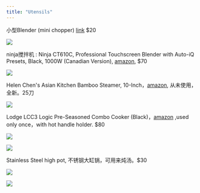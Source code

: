 ```yaml
---
title: "Utensils"
---
```


小型Blender (mini chopper) [link](https://www.presidentschoice.ca/product/pc-mini-chopper/21069585_EA) $20

![](/sell/pics/blender.jpg)

ninja搅拌机 : Ninja CT610C, Professional Touchscreen Blender with Auto-iQ Presets, Black, 1000W (Canadian Version), [amazon](https://www.amazon.ca/gp/product/B077ZJGYZ4/ref=ppx_yo_dt_b_search_asin_title?ie=UTF8&psc=1), $70

![](/sell/pics/ninja1.jpg)


Helen Chen's Asian Kitchen Bamboo Steamer, 10-Inch，[amazon](https://www.amazon.ca/dp/B000OFNL8Y?ref_=cm_sw_r_cp_ud_dp_NS2AE1C85J2SZ6P0C5NX), 从未使用，全新。25刀

![](/sell/pics/steamer.jpg)

Lodge LCC3 Logic Pre-Seasoned Combo Cooker (Black)，[amazon](https://www.amazon.ca/dp/B0009JKG9M?ref_=cm_sw_r_cp_ud_dp_5PQPQZXT3HEY66C9DHXC) ,used only once，with hot handle holder. $80

![](/sell/pics/lodge.jpg)

![](/sell/pics/lodge2.jpg)

Stainless Steel high pot, 不锈钢大缸锅，可用来炖汤。$30

![](/sell/pics/pot1.jpg)

![](/sell/pics/pot2.jpg)





